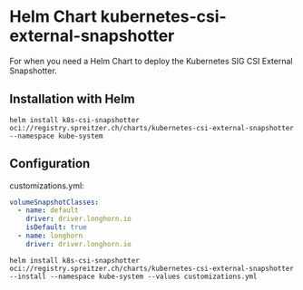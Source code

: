 # Helm Chart kubernetes-csi-external-snapshotter

For when you need a Helm Chart to deploy the Kubernetes SIG CSI External Snapshotter.

## Installation with Helm

```shell
helm install k8s-csi-snapshotter oci://registry.spreitzer.ch/charts/kubernetes-csi-external-snapshotter --namespace kube-system
```

## Configuration

customizations.yml:
```yaml
volumeSnapshotClasses:
  - name: default
    driver: driver.longhorn.io
    isDefault: true
  - name: longhorn
    driver: driver.longhorn.io
```

```shell
helm install k8s-csi-snapshotter oci://registry.spreitzer.ch/charts/kubernetes-csi-external-snapshotter --install --namespace kube-system --values customizations.yml
```
